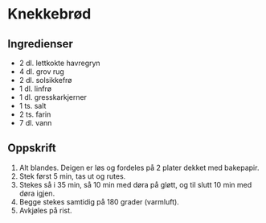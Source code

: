 # Knekkebrød

## Ingredienser

* 2 dl. lettkokte havregryn
* 4 dl. grov rug
* 2 dl. solsikkefrø
* 1 dl. linfrø
* 1 dl. gresskarkjerner
* 1 ts. salt
* 2 ts. farin
* 7 dl. vann

## Oppskrift

1. Alt blandes. Deigen er løs og fordeles på 2 plater dekket med  bakepapir.
2. Stek først 5 min, tas ut og rutes.
3. Stekes så i 35 min, så 10 min med døra på gløtt, og til slutt 10 min med døra igjen.
4. Begge stekes samtidig på 180 grader (varmluft).
5. Avkjøles på rist.
